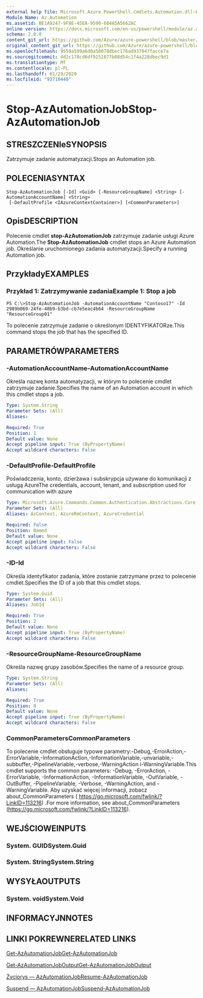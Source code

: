 ```yaml
---
external help file: Microsoft.Azure.PowerShell.Cmdlets.Automation.dll-Help.xml
Module Name: Az.Automation
ms.assetid: BE1A9247-9F8E-45EA-9590-684A5A5662AC
online version: https://docs.microsoft.com/en-us/powershell/module/az.automation/stop-azautomationjob
schema: 2.0.0
content_git_url: https://github.com/Azure/azure-powershell/blob/master/src/Automation/Automation/help/Stop-AzAutomationJob.md
original_content_git_url: https://github.com/Azure/azure-powershell/blob/master/src/Automation/Automation/help/Stop-AzAutomationJob.md
ms.openlocfilehash: 9559a599a6d0a50078dbec176ad937947facce7a
ms.sourcegitcommit: 4d2c178cd6df9151877b08d54c1f4a228dbec9d1
ms.translationtype: MT
ms.contentlocale: pl-PL
ms.lasthandoff: 01/29/2020
ms.locfileid: "93710448"
---
```

# <span data-ttu-id="8c929-101">Stop-AzAutomationJob</span><span class="sxs-lookup"><span data-stu-id="8c929-101">Stop-AzAutomationJob</span></span>

## <span data-ttu-id="8c929-102">STRESZCZENIe</span><span class="sxs-lookup"><span data-stu-id="8c929-102">SYNOPSIS</span></span>
<span data-ttu-id="8c929-103">Zatrzymuje zadanie automatyzacji.</span><span class="sxs-lookup"><span data-stu-id="8c929-103">Stops an Automation job.</span></span>

## <span data-ttu-id="8c929-104">POLECENIA</span><span class="sxs-lookup"><span data-stu-id="8c929-104">SYNTAX</span></span>

```
Stop-AzAutomationJob [-Id] <Guid> [-ResourceGroupName] <String> [-AutomationAccountName] <String>
 [-DefaultProfile <IAzureContextContainer>] [<CommonParameters>]
```

## <span data-ttu-id="8c929-105">Opis</span><span class="sxs-lookup"><span data-stu-id="8c929-105">DESCRIPTION</span></span>
<span data-ttu-id="8c929-106">Polecenie cmdlet **stop-AzAutomationJob** zatrzymuje zadanie usługi Azure Automation.</span><span class="sxs-lookup"><span data-stu-id="8c929-106">The **Stop-AzAutomationJob** cmdlet stops an Azure Automation job.</span></span>
<span data-ttu-id="8c929-107">Określanie uruchomionego zadania automatyzacji.</span><span class="sxs-lookup"><span data-stu-id="8c929-107">Specify a running Automation job.</span></span>

## <span data-ttu-id="8c929-108">Przykłady</span><span class="sxs-lookup"><span data-stu-id="8c929-108">EXAMPLES</span></span>

### <span data-ttu-id="8c929-109">Przykład 1: Zatrzymywanie zadania</span><span class="sxs-lookup"><span data-stu-id="8c929-109">Example 1: Stop a job</span></span>
```
PS C:\>Stop-AzAutomationJob -AutomationAccountName "Contoso17" -Id 2989b069-24fe-40b9-b3bd-cb7e5eac4b64 -ResourceGroupName "ResourceGroup01"
```

<span data-ttu-id="8c929-110">To polecenie zatrzymuje zadanie o określonym IDENTYFIKATORze.</span><span class="sxs-lookup"><span data-stu-id="8c929-110">This command stops the job that has the specified ID.</span></span>

## <span data-ttu-id="8c929-111">PARAMETRÓW</span><span class="sxs-lookup"><span data-stu-id="8c929-111">PARAMETERS</span></span>

### <span data-ttu-id="8c929-112">-AutomationAccountName</span><span class="sxs-lookup"><span data-stu-id="8c929-112">-AutomationAccountName</span></span>
<span data-ttu-id="8c929-113">Określa nazwę konta automatyzacji, w którym to polecenie cmdlet zatrzymuje zadanie.</span><span class="sxs-lookup"><span data-stu-id="8c929-113">Specifies the name of an Automation account in which this cmdlet stops a job.</span></span>

```yaml
Type: System.String
Parameter Sets: (All)
Aliases:

Required: True
Position: 1
Default value: None
Accept pipeline input: True (ByPropertyName)
Accept wildcard characters: False
```

### <span data-ttu-id="8c929-114">-DefaultProfile</span><span class="sxs-lookup"><span data-stu-id="8c929-114">-DefaultProfile</span></span>
<span data-ttu-id="8c929-115">Poświadczenia, konto, dzierżawa i subskrypcja używane do komunikacji z usługą Azure</span><span class="sxs-lookup"><span data-stu-id="8c929-115">The credentials, account, tenant, and subscription used for communication with azure</span></span>

```yaml
Type: Microsoft.Azure.Commands.Common.Authentication.Abstractions.Core.IAzureContextContainer
Parameter Sets: (All)
Aliases: AzContext, AzureRmContext, AzureCredential

Required: False
Position: Named
Default value: None
Accept pipeline input: False
Accept wildcard characters: False
```

### <span data-ttu-id="8c929-116">-ID</span><span class="sxs-lookup"><span data-stu-id="8c929-116">-Id</span></span>
<span data-ttu-id="8c929-117">Określa identyfikator zadania, które zostanie zatrzymane przez to polecenie cmdlet.</span><span class="sxs-lookup"><span data-stu-id="8c929-117">Specifies the ID of a job that this cmdlet stops.</span></span>

```yaml
Type: System.Guid
Parameter Sets: (All)
Aliases: JobId

Required: True
Position: 2
Default value: None
Accept pipeline input: True (ByPropertyName)
Accept wildcard characters: False
```

### <span data-ttu-id="8c929-118">-ResourceGroupName</span><span class="sxs-lookup"><span data-stu-id="8c929-118">-ResourceGroupName</span></span>
<span data-ttu-id="8c929-119">Określa nazwę grupy zasobów.</span><span class="sxs-lookup"><span data-stu-id="8c929-119">Specifies the name of a resource group.</span></span>

```yaml
Type: System.String
Parameter Sets: (All)
Aliases:

Required: True
Position: 0
Default value: None
Accept pipeline input: True (ByPropertyName)
Accept wildcard characters: False
```

### <span data-ttu-id="8c929-120">CommonParameters</span><span class="sxs-lookup"><span data-stu-id="8c929-120">CommonParameters</span></span>
<span data-ttu-id="8c929-121">To polecenie cmdlet obsługuje typowe parametry:-Debug,-ErrorAction,-ErrorVariable,-InformationAction,-InformationVariable,-unvariable,-subbuffer,-PipelineVariable,-verbose,-WarningAction i-WarningVariable.</span><span class="sxs-lookup"><span data-stu-id="8c929-121">This cmdlet supports the common parameters: -Debug, -ErrorAction, -ErrorVariable, -InformationAction, -InformationVariable, -OutVariable, -OutBuffer, -PipelineVariable, -Verbose, -WarningAction, and -WarningVariable.</span></span> <span data-ttu-id="8c929-122">Aby uzyskać więcej informacji, zobacz about_CommonParameters ( https://go.microsoft.com/fwlink/?LinkID=113216) .</span><span class="sxs-lookup"><span data-stu-id="8c929-122">For more information, see about_CommonParameters (https://go.microsoft.com/fwlink/?LinkID=113216).</span></span>

## <span data-ttu-id="8c929-123">WEJŚCIOWE</span><span class="sxs-lookup"><span data-stu-id="8c929-123">INPUTS</span></span>

### <span data-ttu-id="8c929-124">System. GUID</span><span class="sxs-lookup"><span data-stu-id="8c929-124">System.Guid</span></span>

### <span data-ttu-id="8c929-125">System. String</span><span class="sxs-lookup"><span data-stu-id="8c929-125">System.String</span></span>

## <span data-ttu-id="8c929-126">WYSYŁA</span><span class="sxs-lookup"><span data-stu-id="8c929-126">OUTPUTS</span></span>

### <span data-ttu-id="8c929-127">System. void</span><span class="sxs-lookup"><span data-stu-id="8c929-127">System.Void</span></span>

## <span data-ttu-id="8c929-128">INFORMACYJN</span><span class="sxs-lookup"><span data-stu-id="8c929-128">NOTES</span></span>

## <span data-ttu-id="8c929-129">LINKI POKREWNE</span><span class="sxs-lookup"><span data-stu-id="8c929-129">RELATED LINKS</span></span>

[<span data-ttu-id="8c929-130">Get-AzAutomationJob</span><span class="sxs-lookup"><span data-stu-id="8c929-130">Get-AzAutomationJob</span></span>](./Get-AzAutomationJob.md)

[<span data-ttu-id="8c929-131">Get-AzAutomationJobOutput</span><span class="sxs-lookup"><span data-stu-id="8c929-131">Get-AzAutomationJobOutput</span></span>](./Get-AzAutomationJobOutput.md)

[<span data-ttu-id="8c929-132">Życiorys — AzAutomationJob</span><span class="sxs-lookup"><span data-stu-id="8c929-132">Resume-AzAutomationJob</span></span>](./Resume-AzAutomationJob.md)

[<span data-ttu-id="8c929-133">Suspend — AzAutomationJob</span><span class="sxs-lookup"><span data-stu-id="8c929-133">Suspend-AzAutomationJob</span></span>](./Suspend-AzAutomationJob.md)


